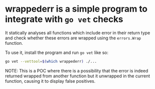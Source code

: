 # wrappederr is a simple program to integrate with `go vet` checks

It statically analyses all functions which include error in their return type and check whether these errors are wrapped using the `errors.Wrap` function.

To use it, install the program and run `go vet` like so:

```bash
go vet --vettool=$(which wrappederr) ./...
```

NOTE: This is a POC where there is a possibility that the error is indeed returned wrapped from another
function but it unwrapped in the current function, causing it to display false positives.